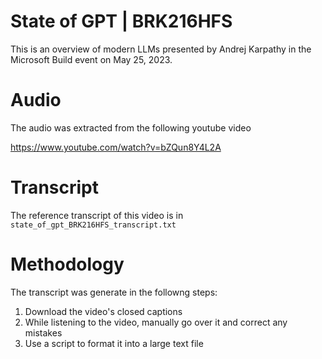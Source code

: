 # State of GPT | BRK216HFS
This is an overview of modern LLMs presented by Andrej Karpathy in the Microsoft Build event on May 25, 2023.

# Audio
The audio was extracted from the following youtube video

https://www.youtube.com/watch?v=bZQun8Y4L2A

# Transcript

The reference transcript of this video is in `state_of_gpt_BRK216HFS_transcript.txt`

# Methodology
The transcript was generate in the followng steps:
1. Download the video's closed captions
2. While listening to the video, manually go over it and correct any mistakes
3. Use a script to format it into a large text file
